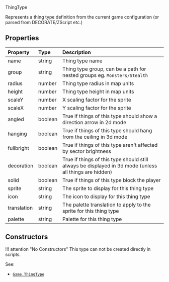 <article-head>ThingType</article-head>

Represents a thing type definition from the current game configuration (or parsed from DECORATE/ZScript etc.)

## Properties

| Property | Type | Description |
|:---------|:-----|:------------|
<prop class="ro">name</prop> | <type>string</type> | Thing type name
<prop class="ro">group</prop> | <type>string</type> | Thing type group, can be a path for nested groups eg. `Monsters/Stealth`
<prop class="ro">radius</prop> | <type>number</type> | Thing type radius in map units
<prop class="ro">height</prop> | <type>number</type> | Thing type height in map units
<prop class="ro">scaleY</prop> | <type>number</type> | X scaling factor for the sprite
<prop class="ro">scaleX</prop> | <type>number</type> | Y scaling factor for the sprite
<prop class="ro">angled</prop> | <type>boolean</type> | True if things of this type should show a direction arrow in 2d mode
<prop class="ro">hanging</prop> | <type>boolean</type> | True if things of this type should hang from the ceiling in 3d mode
<prop class="ro">fullbright</prop> | <type>boolean</type> | True if things of this type aren't affected by sector brightness
<prop class="ro">decoration</prop> | <type>boolean</type> | True if things of this type should still always be displayed in 3d mode (unless all things are hidden)
<prop class="ro">solid</prop> | <type>boolean</type> | True if things of this type block the player
<prop class="ro">sprite</prop> | <type>string</type> | The sprite to display for this thing type
<prop class="ro">icon</prop> | <type>string</type> | The icon to display for this thing type
<prop class="ro">translation</prop> | <type>string</type> | The palette translation to apply to the sprite for this thing type
<prop class="ro">palette</prop> | <type>string</type> | Palette for this thing type

## Constructors

!!! attention "No Constructors"
    This type can not be created directly in scripts.

<listhead>See:</listhead>

* <code>[Game.ThingType](../../Namespaces/Game.md#thingtype)</code>
